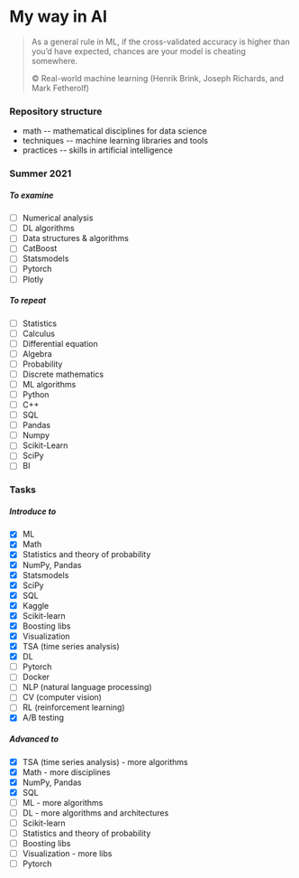 # My way in AI

> As a general rule in ML, if the cross-validated accuracy is higher than you’d have
expected, chances are your model is cheating somewhere.
>
> © Real-world machine learning (Henrik Brink, Joseph Richards, and Mark Fetherolf)


### Repository structure
- math -- mathematical disciplines for data science
- techniques -- machine learning libraries and tools
- practices -- skills in artificial intelligence

### Summer 2021

##### To examine
- [ ] Numerical analysis
- [ ] DL algorithms
- [ ] Data structures & algorithms
- [ ] CatBoost
- [ ] Statsmodels
- [ ] Pytorch
- [ ] Plotly

##### To repeat
- [ ] Statistics
- [ ] Calculus
- [ ] Differential equation
- [ ] Algebra
- [ ] Probability
- [ ] Discrete mathematics
- [ ] ML algorithms
- [ ] Python
- [ ] C++
- [ ] SQL
- [ ] Pandas
- [ ] Numpy
- [ ] Scikit-Learn
- [ ] SciPy
- [ ] BI

### Tasks
##### Introduce to
- [x] ML
- [x] Math
- [x] Statistics and theory of probability
- [x] NumPy, Pandas
- [x] Statsmodels
- [x] SciPy
- [x] SQL
- [x] Kaggle
- [x] Scikit-learn
- [x] Boosting libs
- [x] Visualization
- [x] TSA (time series analysis)
- [x] DL
- [ ] Pytorch
- [ ] Docker
- [ ] NLP (natural language processing)
- [ ] CV (computer vision)
- [ ] RL (reinforcement learning)
- [x] A/B testing

##### Advanced to
- [x] TSA (time series analysis) - more algorithms
- [x] Math - more disciplines
- [x] NumPy, Pandas
- [x] SQL
- [ ] ML - more algorithms
- [ ] DL - more algorithms and architectures
- [ ] Scikit-learn
- [ ] Statistics and theory of probability
- [ ] Boosting libs
- [ ] Visualization - more libs
- [ ] Pytorch

